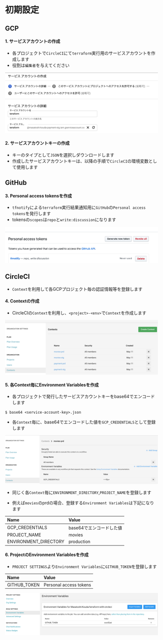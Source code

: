 # 初期設定

## GCP

#### 1. サービスアカウントの作成

- 各プロジェクトで`CircleCI`にて`terraform`実行用のサービスアカウントを作成します
- 役割は`編集者`を与えてください

![setup1](images/setup1.png)

#### 2. サービスアカウントキーの作成

- キーのタイプとして`JSON`を選択しダウンロードします
- 作成したサービスアカウントキーは、以降の手順で`CircleCI`の環境変数として使用します

## GitHub

#### 3. Personal access tokensを作成

- `tfnotify`による`terraform`実行結果通知用に`GitHub`の`Personal access tokens`を発行します
- tokensの`scopes`は`repo`と`write:discussion`になります

![setup2](images/setup2.png)

## CircleCI

- `Context`を利用して各GCPプロジェクト毎の認証情報等を登録します

#### 4. Contextの作成

- CircleCIの`Context`を利用し、`<project>-<env>`で`Context`を作成します

![setup3](images/setup3.png)

#### 5. 各Context毎にEnvironment Variablesを作成

- 各プロジェクトで発行したサービスアカウントキーをbase64でエンコードします

```
$ base64 <service-account-key>.json
```

- 各`Context`毎に、base64でエンコードした値を`GCP_CREDENTIALS`として登録します

![setup4](images/setup4.png)

- 同じく各`Context`毎に`ENVIRONMENT_DIRECTORY`,`PROJECT_NAME`を登録します

- 例えば`movies`のprdの場合、登録する`Environment Variables`は下記になります


| Name                  | Value                    |
|:----------------------|:-------------------------|
| GCP_CREDENTIALS       | base64でエンコードした値 |
| PROJECT_NAME          | movies                   |
| ENVIRONMENT_DIRECTORY | production               |

#### 6. ProjectのEnvironment Variablesを作成

- `PROJECT SETTINGS`より`Environment Variables`に`GITHUB_TOKEN`を登録します

| Name         | Value                  |
|:-------------|:-----------------------|
| GITHUB_TOKEN | Personal access tokens |

![setup5](images/setup5.png)
